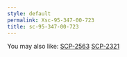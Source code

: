 ```yaml
---
style: default
permalink: Xsc-95-347-00-723
title: sc-95-347-00-723
---
```

You may also like:
[SCP-2563](http://scp-wiki.net/scp-2563)
[SCP-2321](http://scp-wiki.net/scp-2321)